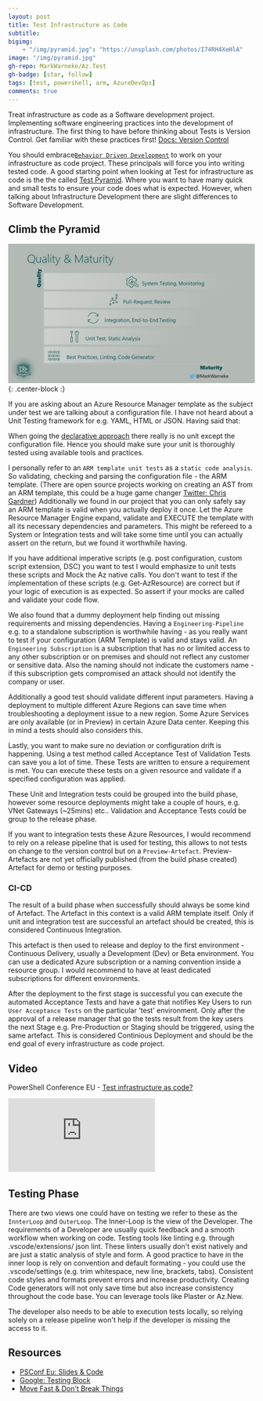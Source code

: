 ```yaml
---
layout: post
title: Test Infrastructure as Code
subtitle: 
bigimg: 
    - "/img/pyramid.jpg": "https://unsplash.com/photos/I74RH4XeHlA"
image: "/img/pyramid.jpg"
gh-repo: MarkWarneke/Az.Test
gh-badge: [star, follow]
tags: [test, powershell, arm, AzureDevOps]
comments: true
---
```


Treat infrastructure as code as a Software development project. Implementing software engineering practices into the development of infrastructure.
The first thing to have before thinking about Tests is Version Control. Get familiar with these practices first! [Docs: Version Control](https://docs.microsoft.com/en-us/visualstudio/version-control/?view=vs-2019)

You should embrace[`Behavior Driven Development`](https://en.wikipedia.org/wiki/Behavior-driven_development) to work on your infrastructure as code project.
These principals will force you into writing tested code. A good starting point when looking at Test for infrastructure as code is the the called [Test Pyramid](https://martinfowler.com/articles/practical-test-pyramid.html).
Where you want to have many quick and small tests to ensure your code does what is expected.
However, when talking about Infrastructure Development there are slight differences to Software Development.

## Climb the Pyramid

![Test Pyramid](/img/test-iac/psconfeu19_test_iac.jpg){: .center-block :}

If you are asking about an Azure Resource Manager template as the subject under test we are talking about a configuration file. I have not heard about a Unit Testing framework for e.g. YAML, HTML or JSON. Having said that:

When going the [declarative approach](http://markwarneke.me/Cloud-Automation-101/Article/01_Cloud_Automation_Theory.html#approach) there really is no unit except the configuration file.
Hence you should make sure your unit is thoroughly tested using available tools and practices.

I personally refer to an `ARM template unit tests` as a `static code analysis`.
So validating, checking and parsing the configuration file - the ARM template. (There are open source projects working on creating an AST from an ARM template, this could be a huge game changer [Twitter: Chris Gardner](https://twitter.com/HalbaradKenafin/status/1158411375481434113?s=20))
Additionally we found in our project that you can only safely say  an ARM template is valid when you actually deploy it once. 
Let the Azure Resource Manager Engine expand, validate and EXECUTE the template with all its necessary dependencies and parameters. 
This might be refereed to a System or Integration tests and will take some time until you can actually assert on the return, but we found it worthwhile having.

If you have additional imperative scripts (e.g. post configuration, custom script extension, DSC) you want to test I would emphasize to unit tests these scripts and Mock the Az native calls.
You don't want to test if the implementation of these scripts (e.g. Get-AzResource) are correct but if your logic of execution is as expected. So assert if your mocks are called and validate your code flow.

We also found that a dummy deployment help finding out missing requirements and missing dependencies.
Having a `Engineering-Pipeline` e.g. to a standalone subscription is worthwhile having - as you really want to test if your configuration (ARM Template) is valid and stays valid.
An `Engineering Subscription` is a subscription that has no or limited access to any other subscription or on premises and should not reflect any customer or sensitive data.
Also the naming should not indicate the customers name - if this subscription gets compromised an attack should not identify the company or user.

Additionally a good test should validate different input parameters.
Having a deployment to multiple different Azure Regions can save time when troubleshooting a deployment issue to a new region.
Some Azure Services are only available (or in Preview) in certain Azure Data center.
Keeping this in mind a tests should also considers this.

Lastly, you want to make sure no deviation or configuration drift is happening.
Using a test method called Acceptance Test of Validation Tests can save you a lot of time. 
These Tests are written to ensure a requirement is met. You can execute these tests on a given resource and validate if a specified configuration was applied.

These Unit and Integration tests could be grouped into the build phase, however some resource deployments might take a couple of hours, e.g. VNet Gateways (~25mins) etc.. 
Validation and Acceptance Tests could be group to the release phase. 

If you want to integration tests these Azure Resources, I would recommend to rely on a release pipeline that is used for testing, this allows to not tests on change to the version control but on a `Preview-Artefact`.
Preview-Artefacts are not yet officially published (from the build phase created) Artefact for demo or testing purposes.

### CI-CD
 
The result of a build phase when successfully should always be some kind of Artefact.
The Artefact in this context is a valid ARM template itself.
Only if unit and integration test are successful an artefact should be created, this is considered Continuous Integration.

This artefact is then used to release and deploy to the first environment - Continuous Delivery, usually a Development (Dev) or Beta environment.
You can use a dedicated Azure subscription or a naming convention inside a resource group.
I would recommend to have at least dedicated subscriptions for different environments.

After the deployment to the first stage is successful you can execute the automated Acceptance Tests and have a gate that notifies Key Users to run `User Acceptance Tests` on the particular 'test' environment. 
Only after the approval of a release manager that go the tests result from the key users the next Stage e.g. Pre-Production or Staging should be triggered, using the same artefact. This is considered Continious Deployment and should be the end goal of every infrastructure as code project.

## Video

PowerShell Conference EU - [Test infrastructure as code?](https://www.youtube.com/watch?v=k33Nini-Dc8)

<div class="video-container">
    <iframe  src="https://www.youtube.com/embed/k33Nini-Dc8" frameborder="0" allow="accelerometer; autoplay; encrypted-media; gyroscope; picture-in-picture" allowfullscreen></iframe>
</div>

## Testing Phase

There are two views one could have on testing we refer to these as the `InnterLoop` and `OuterLoop`.
The Inner-Loop is the view of the Developer. 
The requirements of a Developer are usually quick feedback and a smooth workflow when working on code.
Testing tools like linting e.g. through .vscode/extensions/ json lint.
These linters usually don't exist natively and are just a static analysis of style and form. 
A good practice to have in the inner loop is rely on convention and default formating - you could use the .vscode/settings (e.g. trim whitespace, new line, brackets, tabs).
Consistent code styles and formats prevent errors and increase productivity.
Creating Code generators will not only save time but also increase consistency throughout the code base.
You can leverage tools like Plaster or Az.New.

The developer also needs to be able to execution tests locally, so relying solely on a release pipeline won't help if the developer is missing the access to it.

## Resources

- [PSConf Eu: Slides & Code](https://github.com/psconfeu/2019/tree/master/sessions/MarkWarneke)
- [Google: Testing Block](https://testing.googleblog.com/2015/04/just-say-no-to-more-end-to-end-tests.html)
- [Move Fast & Don't Break Things](https://docs.google.com/presentation/d/15gNk21rjer3xo-b1ZqyQVGebOp_aPvHU3YH7YnOMxtE/edit#slide=id.g437663ce1_53_98)
